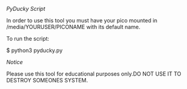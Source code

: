 *PyDucky Script*

In order to use this tool you must have
your pico mounted in /media/YOURUSER/PICONAME
with its default name.

To run the script:

$ python3 pyducky.py

*Notice*

Please use this tool for educational purposes
only.DO NOT USE IT TO DESTROY SOMEONES SYSTEM.
